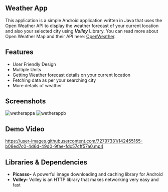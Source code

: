 
## **Weather App**

This application is a simple Android application written in Java 
that uses the Open Weather API to display the weather forecast of 
your current location and also your selected city using ***Volley*** Library.
 You can read more about Open Weather Map and their API here: 
 [OpenWeather](https://openweathermap.org/api). 


## Features

- User Friendly Design
- Multiple Units
- Getting Weather forecast details on your current location
- Fetching data as per your searching city
- More details of weather 


## Screenshots
![wetherappa](https://user-images.githubusercontent.com/72797331/142452990-de24ae7b-fc76-4d26-9f53-ffc40b1fe8cc.jpg)
![wetherappb](https://user-images.githubusercontent.com/72797331/142454483-6328abf0-79dd-499c-874e-c14eab84ed11.jpg)


## Demo Video
https://user-images.githubusercontent.com/72797331/142455155-b08ed7c0-4d6d-49d0-9fae-fdc57cff57a0.mp4


## Libraries & Dependencies
- **Picasso-** A powerful image downloading and caching library for Android
- **Volley-** Volley is an HTTP library that makes networking very easy and fast
